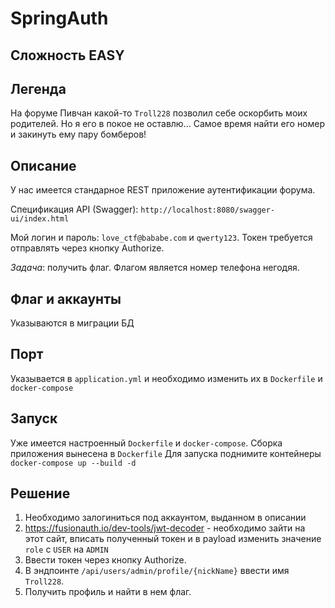 # SpringAuth
## Сложность EASY

## Легенда
На форуме Пивчан какой-то `Troll228` позволил себе оскорбить моих родителей. Но я его в покое не оставлю... Самое время найти его номер и закинуть ему пару бомберов!

## Описание
У нас имеется стандарное REST приложение аутентификации форума.

Спецификация API (Swagger): `http://localhost:8080/swagger-ui/index.html`

Мой логин и пароль: `love_ctf@bababe.com` и `qwerty123`.
Токен требуется отправлять через кнопку Authorize.

*Задача*: получить флаг. Флагом является номер телефона негодяя.

## Флаг и аккаунты
Указываются в миграции БД

## Порт
Указывается в `application.yml` и необходимо изменить их в `Dockerfile` и `docker-compose`

## Запуск
Уже имеется настроенный `Dockerfile` и `docker-compose`. Сборка приложения вынесена в `Dockerfile`
Для запуска поднимите контейнеры `docker-compose up --build -d`

## Решение
1. Необходимо залогиниться под аккаунтом, выданном в описании
2. https://fusionauth.io/dev-tools/jwt-decoder - необходимо зайти на этот сайт, вписать полученный токен и в payload изменить значение `role` c `USER` на `ADMIN`
3. Ввести токен через кнопку Authorize.
4. В эндпоинте `/api/users/admin/profile/{nickName}` ввести имя `Troll228`.
5. Получить профиль и найти в нем флаг.